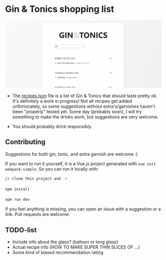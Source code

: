 Gin & Tonics shopping list
==========================

<img src=".github/screenshot.png" />


* The [recipes.json](src/data/recipes.json5) file is a list of Gin & Tonics that should taste pretty ok. It's definitely a work in progress! Not all recipes get added unfortunately, so some suggestions without extra's/garnishes haven't been "properly" tested yet. Some day (probably soon), I will try something to make the drinks work, but suggestions are very welcome.

* You should probably drink responsibly.


## Contributing

Suggestions for both gin, tonic, and extra garnish are welcome :)


If you want to run it yourself, it is a Vue.js project generated with `vue init webpack-simple`. So you can run it locally with:

``` bash
// clone this project and ->

npm install

npm run dev
```

If you feel anything is missing, you can open an issue with a suggestion or a link. Pull requests are welcome.


## TODO-list

* Include info about the glass? (balloon or long glass)
* Actual recipe info (HOW TO MAKE SUPER THIN SLICES OF ...)
* Some kind of biased recommendation rating

